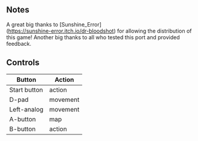 ## Notes

A great big thanks to [Sunshine_Error]        
(https://sunshine-error.itch.io/dr-bloodshot) for allowing the distribution of this game! Another big thanks to all who tested this port and provided feedback.

## Controls

| Button | Action |
|--|--| 
|Start button |action|
|D-pad|movement |
|Left-analog|movement |
|A-button|map|
|B-button|action|


